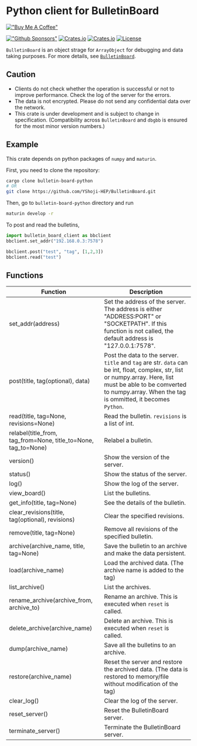 Python client for BulletinBoard
====================================
[!["Buy Me A Coffee"](https://www.buymeacoffee.com/assets/img/custom_images/orange_img.png)](https://www.buymeacoffee.com/YShojiHEP)

[!["Github Sponsors"](https://img.shields.io/badge/GitHub-Sponsors-red?style=flat-square)](https://github.com/sponsors/YShoji-HEP)
[![Crates.io](https://img.shields.io/crates/v/bulletin-board-python?style=flat-square)](https://crates.io/crates/bulletin-board-python)
[![Crates.io](https://img.shields.io/crates/d/bulletin-board-python?style=flat-square)](https://crates.io/crates/bulletin-board-python)
[![License](https://img.shields.io/badge/license-Apache%202.0-blue?style=flat-square)](https://github.com/YShoji-HEP/BulletinBoard/blob/main/LICENSE.txt)

`BulletinBoard` is an object strage for `ArrayObject` for debugging and data taking purposes.
For more details, see [`BulletinBoard`](https://github.com/YShoji-HEP/BulletinBoard).

Caution
-------
* Clients do not check whether the operation is successful or not to improve performance. Check the log of the server for the errors.
* The data is not encrypted. Please do not send any confidential data over the network.
* This crate is under development and is subject to change in specification. (Compatibility across `BulletinBoard` and `dbgbb` is ensured for the most minor version numbers.)

Example
-------
This crate depends on python packages of `numpy` and `maturin`.

First, you need to clone the repository:
```bash
cargo clone bulletin-board-python
# OR
git clone https://github.com/YShoji-HEP/BulletinBoard.git
```
Then, go to `bulletin-board-python` directory and run
```bash
maturin develop -r
```

To post and read the bulletins,
```python
import bulletin_board_client as bbclient
bbclient.set_addr("192.168.0.3:7578")

bbclient.post("test", "tag", [1,2,3])
bbclient.read("test")
```

Functions
----------
|Function|Description|
|-|-|
|set_addr(address)|Set the address of the server. The address is either "ADDRESS:PORT" or "SOCKETPATH". If this function is not called, the default address is "127.0.0.1:7578".|
|post(title, tag(optional), data)|Post the data to the server. `title` and `tag` are str. `data` can be int, float, complex, str, list or numpy.array. Here, list must be able to be comverted to numpy.array. When the tag is ommitted, it becomes `Python`.|
|read(title, tag=None, revisions=None)|Read the bulletin. `revisions` is a list of int.|
|relabel(title_from, tag_from=None, title_to=None, tag_to=None)|Relabel a bulletin.|
|version()|Show the version of the server.|
|status()|Show the status of the server.|
|log()|Show the log of the server.|
|view_board()|List the bulletins.|
|get_info(title, tag=None)|See the details of the bulletin.|
|clear_revisions(title, tag(optional), revisions)|Clear the specified revisions.|
|remove(title, tag=None)|Remove all revisions of the specified bulletin.|
|archive(archive_name, title, tag=None)|Save the bulletin to an archive and make the data persistent.|
|load(archive_name)|Load the archived data. (The archive name is added to the tag)|
|list_archive()|List the archives.|
|rename_archive(archive_from, archive_to)|Rename an archive. This is executed when `reset` is called.|
|delete_archive(archive_name)|Delete an archive. This is executed when `reset` is called.|
|dump(archive_name)|Save all the bulletins to an archive.|
|restore(archive_name)|Reset the server and restore the archived data. (The data is restored to memory/file without modification of the tag)|
|clear_log()|Clear the log of the server.|
|reset_server()|Reset the BulletinBoard server.|
|terminate_server()|Terminate the BulletinBoard server.|

